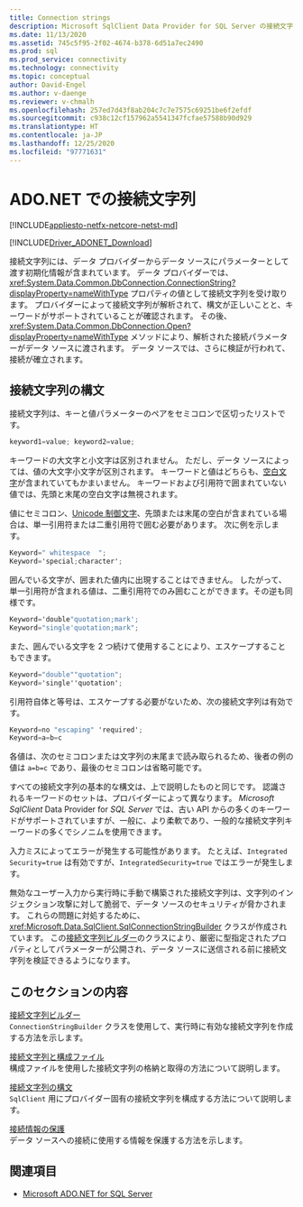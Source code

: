```yaml
---
title: Connection strings
description: Microsoft SqlClient Data Provider for SQL Server の接続文字列について説明します。これには、データ プロバイダーからデータ ソースにパラメーターとして渡される初期化情報が含まれます。
ms.date: 11/13/2020
ms.assetid: 745c5f95-2f02-4674-b378-6d51a7ec2490
ms.prod: sql
ms.prod_service: connectivity
ms.technology: connectivity
ms.topic: conceptual
author: David-Engel
ms.author: v-daenge
ms.reviewer: v-chmalh
ms.openlocfilehash: 257ed7d43f8ab204c7c7e7575c69251be6f2efdf
ms.sourcegitcommit: c938c12cf157962a5541347fcfae57588b90d929
ms.translationtype: HT
ms.contentlocale: ja-JP
ms.lasthandoff: 12/25/2020
ms.locfileid: "97771631"
---
```

# <a name="connection-strings-in-adonet"></a>ADO.NET での接続文字列

[!INCLUDE[appliesto-netfx-netcore-netst-md](../../includes/appliesto-netfx-netcore-netst-md.md)]

[!INCLUDE[Driver_ADONET_Download](../../includes/driver_adonet_download.md)]

接続文字列には、データ プロバイダーからデータ ソースにパラメーターとして渡す初期化情報が含まれています。 データ プロバイダーでは、<xref:System.Data.Common.DbConnection.ConnectionString?displayProperty=nameWithType> プロパティの値として接続文字列を受け取ります。 プロバイダーによって接続文字列が解析されて、構文が正しいことと、キーワードがサポートされていることが確認されます。 その後、<xref:System.Data.Common.DbConnection.Open?displayProperty=nameWithType> メソッドにより、解析された接続パラメーターがデータ ソースに渡されます。 データ ソースでは、さらに検証が行われて、接続が確立されます。

## <a name="connection-string-syntax"></a>接続文字列の構文

接続文字列は、キーと値パラメーターのペアをセミコロンで区切ったリストです。

```csharp
keyword1=value; keyword2=value;
```

キーワードの大文字と小文字は区別されません。 ただし、データ ソースによっては、値の大文字小文字が区別されます。 キーワードと値はどちらも、[空白文字](https://en.wikipedia.org/wiki/Whitespace_character#Unicode)が含まれていてもかまいません。 キーワードおよび引用符で囲まれていない値では、先頭と末尾の空白文字は無視されます。

値にセミコロン、[Unicode 制御文字](https://en.wikipedia.org/wiki/Unicode_control_characters)、先頭または末尾の空白が含まれている場合は、単一引用符または二重引用符で囲む必要があります。 次に例を示します。

```csharp
Keyword=" whitespace  ";
Keyword='special;character';
```

囲んでいる文字が、囲まれた値内に出現することはできません。 したがって、単一引用符が含まれる値は、二重引用符でのみ囲むことができます。その逆も同様です。

```csharp
Keyword='double"quotation;mark';
Keyword="single'quotation;mark";
```

また、囲んでいる文字を 2 つ続けて使用することにより、エスケープすることもできます。

```csharp
Keyword="double""quotation";
Keyword='single''quotation';
```

引用符自体と等号は、エスケープする必要がないため、次の接続文字列は有効です。

```csharp
Keyword=no "escaping" 'required';
Keyword=a=b=c
```

各値は、次のセミコロンまたは文字列の末尾まで読み取られるため、後者の例の値は `a=b=c` であり、最後のセミコロンは省略可能です。

すべての接続文字列の基本的な構文は、上で説明したものと同じです。 認識されるキーワードのセットは、プロバイダーによって異なります。 *Microsoft SqlClient* Data Provider for *SQL Server* では、古い API からの多くのキーワードがサポートされていますが、一般に、より柔軟であり、一般的な接続文字列キーワードの多くでシノニムを使用できます。

入力ミスによってエラーが発生する可能性があります。 たとえば、`Integrated Security=true` は有効ですが、`IntegratedSecurity=true` ではエラーが発生します。

無効なユーザー入力から実行時に手動で構築された接続文字列は、文字列のインジェクション攻撃に対して脆弱で、データ ソースのセキュリティが脅かされます。 これらの問題に対処するために、<xref:Microsoft.Data.SqlClient.SqlConnectionStringBuilder> クラスが作成されています。 この[接続文字列ビルダー](connection-string-builders.md)のクラスにより、厳密に型指定されたプロパティとしてパラメーターが公開され、データ ソースに送信される前に接続文字列を検証できるようになります。

## <a name="in-this-section"></a>このセクションの内容

[接続文字列ビルダー](connection-string-builders.md)\
`ConnectionStringBuilder` クラスを使用して、実行時に有効な接続文字列を作成する方法を示します。

[接続文字列と構成ファイル](connection-strings-and-configuration-files.md)\
構成ファイルを使用した接続文字列の格納と取得の方法について説明します。

[接続文字列の構文](connection-string-syntax.md)\
`SqlClient` 用にプロバイダー固有の接続文字列を構成する方法について説明します。

[接続情報の保護](protecting-connection-information.md)\
データ ソースへの接続に使用する情報を保護する方法を示します。

## <a name="see-also"></a>関連項目

- [Microsoft ADO.NET for SQL Server](microsoft-ado-net-sql-server.md)
